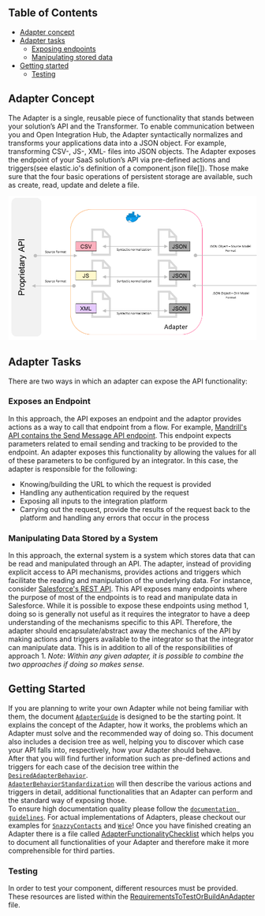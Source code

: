 ## Table of Contents
- [Adapter concept](#adapter-concept)
- [Adapter tasks](#adapter-tasks)
  - [Exposing endpoints](#exposes-an-endpoint)
  - [Manipulating stored data](#manipulating-data-stored-by-a-system)
- [Getting started](#getting-started)
  - [Testing](#testing)
  
## Adapter Concept
The Adapter is a single, reusable piece of functionality that stands between your solution’s API and the Transformer. To enable communication between you and Open Integration Hub, the Adapter syntactically normalizes and transforms your applications data into a JSON object. For example, transforming CSV-, JS-, XML- files into JSON objects. The Adapter exposes the endpoint of your SaaS solution’s API via pre-defined actions and triggers(see elastic.io's definition of a component.json file[]). Those make sure that the four basic operations of persistent storage are available, such as create, read, update and delete a file.

![Adapter](Assets/Adapter.png)

## Adapter Tasks
There are two ways in which an adapter can expose the API functionality:
### Exposes an Endpoint
In this approach, the API exposes an endpoint and the adaptor provides actions
as a way to call that endpoint from a flow.  For example, [Mandrill's API
contains the Send Message API
endpoint](https://mandrillapp.com/api/docs/messages.JSON.html#method=send).
This endpoint expects parameters related to email sending and tracking to be
provided to the endpoint.  An adapter exposes this functionality by allowing the
values for all of these parameters to be configured by an integrator.  In this
case, the adapter is responsible for the following:
* Knowing/building the URL to which the request is provided
* Handling any authentication required by the request
* Exposing all inputs to the integration platform
* Carrying out the request, provide the results of the request back to the
platform and handling any errors that occur in the process

### Manipulating Data Stored by a System
In this approach, the external system is a system which stores data that can be
read and manipulated through an API.  The adapter, instead of providing explicit
access to API mechanisms, provides actions and triggers which facilitate the
reading and manipulation of the underlying data.  For instance, consider
[Salesforce's REST
API](https://developer.salesforce.com/docs/atlas.en-us.api_rest.meta/api_rest/resources_list.htm).
This API exposes many endpoints where the purpose of most of the endpoints is to
read and manipulate data in Salesforce.  While it is possible to expose these
endpoints using method 1, doing so is generally not useful as it requires the
integrator to have a deep understanding of the mechanisms specific to this API.
Therefore, the adapter should encapsulate/abstract away the mechanics of the API
by making actions and triggers available to the integrator so that the
integrator can manipulate data.  This is in addition to all of the
responsibilities of approach 1.
*Note: Within any given adapter, it is possible to combine the two approaches if
doing so makes sense.*

## Getting Started
If you are planning to write your own Adapter while not being familiar with them, the document [`AdapterGuide`](/Adapters) is designed to be the starting point.  It explains the concept of the Adapter, how it works, the problems which an Adapter must solve and the recommended way of doing so. This document also includes a decision tree as well, helping you to discover which case your API falls into, respectively, how your Adapter should behave.<br>
After that you will find further information such as pre-defined actions and triggers for each case of the decision tree within the [`DesiredAdapterBehavior`](/AdapterChecklists/DesiredAdapterBehaviors).<br>
[`AdapterBehaviorStandardization`](/Adapters/AdapterBehaviorStandardization) will then describe the various actions and triggers in detail, additional functionalities that an Adapter can perform and the standard way of exposing those. <br> To ensure high documentation quality please follow the [`documentation guidelines`](/AdapterChecklists/AdapterDescriptionAndDocumentationChecklist.md). 
For actual implementations of Adapters, please checkout our examples for [`SnazzyContacts`](/Examples/SnazzyContactsAdapter) and [`Wice`](/Examples/WiceAdapter)! 
Once you have finished creating an Adapter there is a file called [AdapterFunctionalityChecklist](/AdapterChecklists/AdapterFunctionalityChecklist.md) which helps you to document all functionalities of your Adapter and therefore  make it more comprehensible for third parties.

### Testing
In order to test your component, different resources must be provided. These resources are listed within the [RequirementsToTestOrBuildAnAdapter](/AdapterChecklists/RequirementsToTestOrBuildAnAdapter.md) file.

